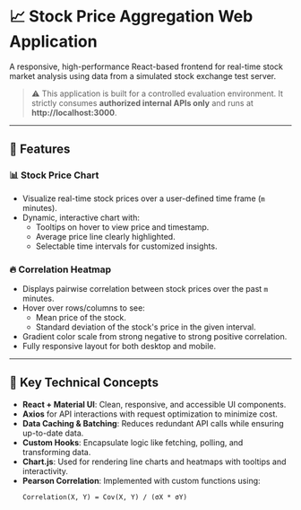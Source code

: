 # 📈 Stock Price Aggregation Web Application

A responsive, high-performance React-based frontend for real-time stock market analysis using data from a simulated stock exchange test server.

> ⚠️ This application is built for a controlled evaluation environment. It strictly consumes **authorized internal APIs only** and runs at **http://localhost:3000**.

---

## 🚀 Features

### 📊 Stock Price Chart
- Visualize real-time stock prices over a user-defined time frame (`m` minutes).
- Dynamic, interactive chart with:
  - Tooltips on hover to view price and timestamp.
  - Average price line clearly highlighted.
  - Selectable time intervals for customized insights.

### 🔥 Correlation Heatmap
- Displays pairwise correlation between stock prices over the past `m` minutes.
- Hover over rows/columns to see:
  - Mean price of the stock.
  - Standard deviation of the stock's price in the given interval.
- Gradient color scale from strong negative to strong positive correlation.
- Fully responsive layout for both desktop and mobile.

---

## 🧠 Key Technical Concepts

- **React + Material UI**: Clean, responsive, and accessible UI components.
- **Axios** for API interactions with request optimization to minimize cost.
- **Data Caching & Batching**: Reduces redundant API calls while ensuring up-to-date data.
- **Custom Hooks**: Encapsulate logic like fetching, polling, and transforming data.
- **Chart.js**: Used for rendering line charts and heatmaps with tooltips and interactivity.
- **Pearson Correlation**: Implemented with custom functions using:
  ```text
  Correlation(X, Y) = Cov(X, Y) / (σX * σY)
